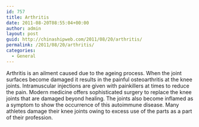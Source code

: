 ```yaml
---
id: 757
title: Arthritis
date: 2011-08-20T08:55:04+00:00
author: admin
layout: post
guid: http://chinashipweb.com/2011/08/20/arthritis/
permalink: /2011/08/20/arthritis/
categories:
  - General
---
```

Arthritis is an ailment caused due to the ageing process. When the joint surfaces become damaged it results in the painful osteoarthritis at the knee joints. Intramuscular injections are given with painkillers at times to reduce the pain. Modern medicine offers sophisticated surgery to replace the knee joints that are damaged beyond healing. The joints also become inflamed as a symptom to show the occurrence of this autoimmune disease. Many athletes damage their knee joints owing to excess use of the parts as a part of their profession.